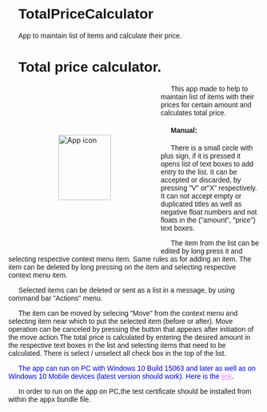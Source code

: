 # TotalPriceCalculator
App to maintain list of items and calculate their price.
<html>
<head>
<style>
p,h4,h1 {
text-indent: 20px;
font-family: Arial, Verdana, sans-serif;
}
img {
float:left; width:105px; height:130px; margin: 100px;
}
a {
color:violet;
}
</style>
<title>Total price calculator.</title></head>
<body>
<h1>Total price calculator.</h1>
<img src="tpc_2.png" alt="App icon" />
<p>This app made to help to maintain list of items with their prices for certain amount and calculates total price.</p>
<h4>Manual:</h4>
<p>There is a small circle with plus sign, if it is pressed it opens list of text boxes to add
entry to the list. It can be accepted or discarded, by pressing "V" or"X" respectively.
It can not accept empty or duplicated titles as well as negative float numbers and not floats in the 
("amount", "price") text boxes.</p>
	<p>The item from the list can be edited by long press it and selecting respective context menu item. Same rules as for adding an item. The item can be deleted by long pressing on the item and selecting respective context menu item.</p>
	<p>Selected items can be deleted or sent as a list in a message, by using command bar "Actions" menu.</p>
	<p>The item can be moved by selecing "Move" from the context menu and selecting item near which to put the selected item (before or after). Move operation can be canceled by pressing the button that appears after initiation of the move action.</p.
	<p>The total price is calculated by entering the desired amount in the respective text boxes in the list and selecting items that need to be calculated. There is select / unselect all check box in the top of the list.
</p>
<p style="color:blue;"> The app can run on PC with Windows 10 Build 15063 and later as well as on Windows 10 Mobile devices (latest version should work). Here is the <a href="Total_price_calculator_1.0.0.0_x86_x64_arm.appxbundle">link</a>.</p>
<p> In order to run on the app on PC,the test certificate should be installed from within the appx bundle file.</p>
</body>
</html>
